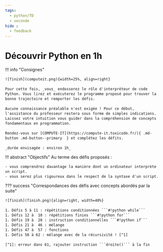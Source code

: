 ```yaml
---
tags:
  - python/TD
  - seconde
hide :
  - feedback
---
```

#  Découvrir Python en 1h 

!!! info "Consignes"
 
	![finish](computeit.png){width=25%, align=right}  
	 
	Pour cette fois, _vous_ endosserez le rôle d'interpréteur de code Python. Vous lirez et exécuterez le programme proposé pour trouver la bonne trajectoire et remporter les défis.
	
	Aucune connaissance préalable n'est exigée ! Pour ce début, l'assistance du professeur restera sous forme de simples indications.  
	Laissez votre intuition vous guider dans la compréhension de concepts fondamentaux en programmation.  
	
	Rendez-vous sur [COMPUTE-IT](https://compute-it.toxicode.fr/){ .md-button .md-button--primary  } et complétez les défits.
	
	_durée envisagée : environ 1h_

 
!!! abstract "Objectifs" 
	Au terme des défis proposés : 
	
	- vous comprendrez davantage la manière dont un ordinateur interprète un script.
	- vous serez plus rigoureux dans le respect de la syntaxe d'un script. 
	
	
??? success "Correspondances des défis avec concepts abordés par la suite" 

	![finish](finish.png){align=right, width=40%}
	
	1. Défis 5 à 11 : répétitions conditionnées ```#!python while``` 
	1. Défis 12 à  18 : répétitions finies ```#!python for```
	1. Défis 19 à  20 : instruction conditionnelles ```#!python if```
	1. Défis 21 à  46 : mélange
	1. Défis 47 à  57 : fonctions 
	1. Défis 58 à 62 : mélange avec de la récursivité ! [^1]
	
	[^1]: erreur dans 61, rajouter instruction ```droite()``` à la fin
	
		
	
